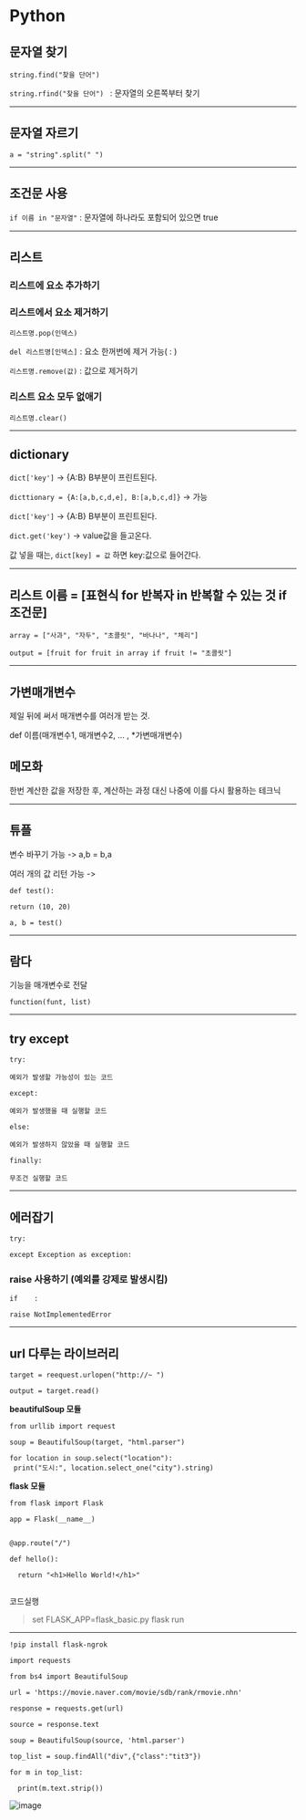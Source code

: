 # Python

## 문자열 찾기
 ` string.find("찾을 단어") `

 `string.rfind("찾을 단어") ` : 문자열의 오른쪽부터 찾기
 
 ---
 
 ## 문자열 자르기
 
`a = "string".split(" ")`

---

## 조건문 사용

`if 이름 in "문자열"` : 문자열에 하나라도 포함되어 있으면 true

---

## 리스트
### 리스트에 요소 추가하기
### 리스트에서 요소 제거하기

`리스트명.pop(인덱스)`

`del 리스트명[인덱스]` : 요소 한꺼번에 제거 가능( : )

`리스트명.remove(값)` : 값으로 제거하기

### 리스트 요소 모두 없애기

`리스트명.clear()`

---

## dictionary

`dict['key']` -> {A:B} B부분이 프린트된다.

`dicttionary = {A:[a,b,c,d,e], B:[a,b,c,d]}` -> 가능

`dict['key']` -> {A:B} B부분이 프린트된다.

`dict.get('key')` -> value값을 들고온다.

값 넣을 때는, `dict[key] = 값` 하면 key:값으로 들어간다.

---

## 리스트 이름 = [표현식 for 반복자 in 반복할 수 있는 것 if 조건문]

 ```
array = ["사과", "자두", "초콜릿", "바나나", "체리"]

output = [fruit for fruit in array if fruit != "초콜릿"]
 ```

---

## 가변매개변수

제일 뒤에 써서 매개변수를 여러개 받는 것. 

def 이름(매개변수1, 매개변수2, ... , *가변매개변수)


## 메모화

한번 계산한 값을 저장한 후, 계산하는 과정 대신 나중에 이를 다시 활용하는 테크닉

---

## 튜플

변수 바꾸기 가능 -> a,b = b,a

여러 개의 값 리턴 가능 -> 

 ```
def test():

return (10, 20)

a, b = test()
 ```

---

## 람다

기능을 매개변수로 전달

`function(funt, list)`

---

## try except
 ```
try:

 예외가 발생할 가능성이 있는 코드
 
except:

 예외가 발생했을 때 실행할 코드
 
else:

 예외가 발생하지 않았을 때 실행할 코드
 
finally:

 무조건 실행할 코드
  ```
  
 ---
 
 ## 에러잡기
 
  ```
 try:
 
 except Exception as exception:
  ```
 
### raise 사용하기 (예외를 강제로 발생시킴)

 ```
if    :

 raise NotImplementedError
  ```
 
 ---
 
 ## url 다루는 라이브러리
 
  ```
 target = reequest.urlopen("http://~ ")
 
 output = target.read()
  ```
 
 **beautifulSoup 모듈**
 
 ```
 from urllib import request
 
 soup = BeautifulSoup(target, "html.parser")
 
 for location in soup.select("location"):
  print("도시:", location.select_one("city").string)
 
 ```
 
 **flask 모듈**
 
``` 
from flask import Flask

app = Flask(__name__)


@app.route("/")

def hello():

  return "<h1>Hello World!</h1>"
  
 ```
 
 코드실행
 
 > set FLASK_APP=flask_basic.py
 > flask run
 
 ---
 
`!pip install flask-ngrok`
 
```
import requests

from bs4 import BeautifulSoup

url = 'https://movie.naver.com/movie/sdb/rank/rmovie.nhn'

response = requests.get(url)

source = response.text

soup = BeautifulSoup(source, 'html.parser')

top_list = soup.findAll("div",{"class":"tit3"})

for m in top_list:

  print(m.text.strip())
```

![image](https://user-images.githubusercontent.com/69943167/123911591-f1446a00-d9b6-11eb-8039-b811a567e71a.png)
 
